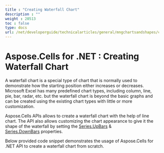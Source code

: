 ```yaml
---
title : "Creating Waterfall Chart" 
description : "" 
weight : 20513 
toc : false
type: docs
url: /net/developerguide/technicalarticles/general/mngchartsandshapes/creating+waterfall+chart/
---
```


# Aspose.Cells for .NET : Creating Waterfall Chart


A waterfall chart is a special type of chart that is normally used to demonstrate how the starting position either increases or decreases. Microsoft Excel has many predefined chart types, including column, line, pie, bar, radar, etc. but the waterfall chart is beyond the basic graphs and can be created using the existing chart types with little or more customization.

Aspose.Cells APIs allows to create a waterfall chart with the help of line chart. The API also allows customizing the chart appearance to give it the shape of the waterfall by setting the [Series.UpBars](https://apireference.aspose.com/net/cells/aspose.cells.charts/series/properties/upbars) & [Series.DownBars](https://apireference.aspose.com/net/cells/aspose.cells.charts/series/properties/downbars) properties.

Below provided code snippet demonstrates the usage of Aspose.Cells for .NET API to create a waterfall chart from scratch.

